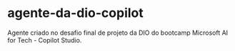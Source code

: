 # agente-da-dio-copilot
Agente criado no desafio final de projeto da DIO do bootcamp Microsoft AI for Tech - Copilot Studio.
